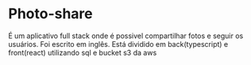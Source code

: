 # Photo-share

É um aplicativo full stack onde é possivel compartilhar fotos e seguir os usuários.
Foi escrito em inglês. Está dividido em back(typescript) e front(react) utilizando sql e bucket s3 da aws 
